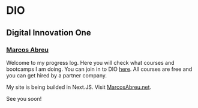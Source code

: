 # DIO

## Digital Innovation One

### [Marcos Abreu](https://github.com/FcoMarcosMAbreu)

Welcome to my progress log. Here you will check what courses and bootcamps I am doing. You can join in to DIO [here](https://dio.me/sign-up?ref=HXNREWES41). All courses are free and you can get hired by a partner company.

My site is being builded in Next.JS. Visit [MarcosAbreu.net](https://marcosabreu.net).

See you soon!

<!---

## Welcome to GitHub Pages

You can use the [editor on GitHub](https://github.com/FcoMarcosMAbreu/DIO/edit/gh-pages/index.md) to maintain and preview the content for your website in Markdown files.

Whenever you commit to this repository, GitHub Pages will run [Jekyll](https://jekyllrb.com/) to rebuild the pages in your site, from the content in your Markdown files.

### Markdown

Markdown is a lightweight and easy-to-use syntax for styling your writing. It includes conventions for

```markdown
Syntax highlighted code block

# Header 1
## Header 2
### Header 3

- Bulleted
- List

1. Numbered
2. List

**Bold** and _Italic_ and `Code` text

[Link](url) and ![Image](src)
```

For more details see [Basic writing and formatting syntax](https://docs.github.com/en/github/writing-on-github/getting-started-with-writing-and-formatting-on-github/basic-writing-and-formatting-syntax).

### Jekyll Themes

Your Pages site will use the layout and styles from the Jekyll theme you have selected in your [repository settings](https://github.com/FcoMarcosMAbreu/DIO/settings/pages). The name of this theme is saved in the Jekyll `_config.yml` configuration file.

### Support or Contact

Having trouble with Pages? Check out our [documentation](https://docs.github.com/categories/github-pages-basics/) or [contact support](https://support.github.com/contact) and we’ll help you sort it out.

-->
